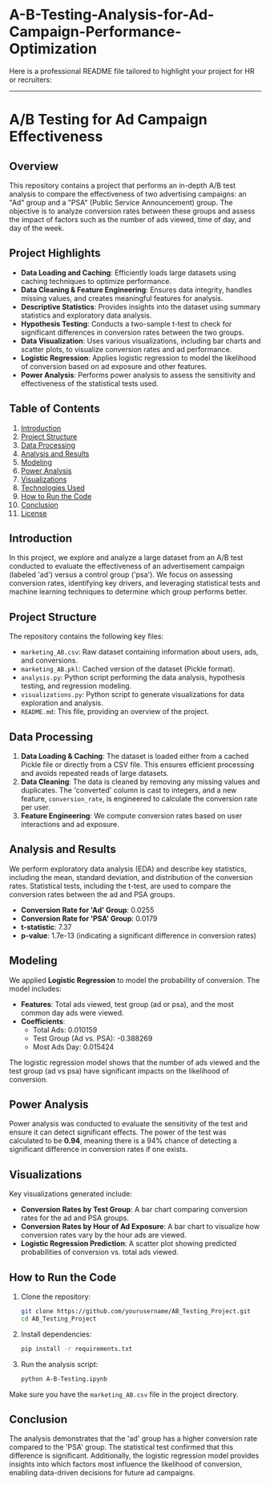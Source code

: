 # A-B-Testing-Analysis-for-Ad-Campaign-Performance-Optimization
Here is a professional README file tailored to highlight your project for HR or recruiters:

---

# A/B Testing for Ad Campaign Effectiveness

## Overview

This repository contains a project that performs an in-depth A/B test analysis to compare the effectiveness of two advertising campaigns: an "Ad" group and a "PSA" (Public Service Announcement) group. The objective is to analyze conversion rates between these groups and assess the impact of factors such as the number of ads viewed, time of day, and day of the week.

## Project Highlights

- **Data Loading and Caching**: Efficiently loads large datasets using caching techniques to optimize performance.
- **Data Cleaning & Feature Engineering**: Ensures data integrity, handles missing values, and creates meaningful features for analysis.
- **Descriptive Statistics**: Provides insights into the dataset using summary statistics and exploratory data analysis.
- **Hypothesis Testing**: Conducts a two-sample t-test to check for significant differences in conversion rates between the two groups.
- **Data Visualization**: Uses various visualizations, including bar charts and scatter plots, to visualize conversion rates and ad performance.
- **Logistic Regression**: Applies logistic regression to model the likelihood of conversion based on ad exposure and other features.
- **Power Analysis**: Performs power analysis to assess the sensitivity and effectiveness of the statistical tests used.

## Table of Contents

1. [Introduction](#introduction)
2. [Project Structure](#project-structure)
3. [Data Processing](#data-processing)
4. [Analysis and Results](#analysis-and-results)
5. [Modeling](#modeling)
6. [Power Analysis](#power-analysis)
7. [Visualizations](#visualizations)
8. [Technologies Used](#technologies-used)
9. [How to Run the Code](#how-to-run-the-code)
10. [Conclusion](#conclusion)
11. [License](#license)

## Introduction

In this project, we explore and analyze a large dataset from an A/B test conducted to evaluate the effectiveness of an advertisement campaign (labeled 'ad') versus a control group ('psa'). We focus on assessing conversion rates, identifying key drivers, and leveraging statistical tests and machine learning techniques to determine which group performs better.

## Project Structure

The repository contains the following key files:

- `marketing_AB.csv`: Raw dataset containing information about users, ads, and conversions.
- `marketing_AB.pkl`: Cached version of the dataset (Pickle format).
- `analysis.py`: Python script performing the data analysis, hypothesis testing, and regression modeling.
- `visualizations.py`: Python script to generate visualizations for data exploration and analysis.
- `README.md`: This file, providing an overview of the project.

## Data Processing

1. **Data Loading & Caching**: The dataset is loaded either from a cached Pickle file or directly from a CSV file. This ensures efficient processing and avoids repeated reads of large datasets.
2. **Data Cleaning**: The data is cleaned by removing any missing values and duplicates. The 'converted' column is cast to integers, and a new feature, `conversion_rate`, is engineered to calculate the conversion rate per user.
3. **Feature Engineering**: We compute conversion rates based on user interactions and ad exposure.

## Analysis and Results

We perform exploratory data analysis (EDA) and describe key statistics, including the mean, standard deviation, and distribution of the conversion rates. Statistical tests, including the t-test, are used to compare the conversion rates between the ad and PSA groups.

- **Conversion Rate for 'Ad' Group**: 0.0255
- **Conversion Rate for 'PSA' Group**: 0.0179
- **t-statistic**: 7.37
- **p-value**: 1.7e-13 (indicating a significant difference in conversion rates)

## Modeling

We applied **Logistic Regression** to model the probability of conversion. The model includes:
- **Features**: Total ads viewed, test group (ad or psa), and the most common day ads were viewed.
- **Coefficients**:
    - Total Ads: 0.010159
    - Test Group (Ad vs. PSA): -0.388269
    - Most Ads Day: 0.015424

The logistic regression model shows that the number of ads viewed and the test group (ad vs psa) have significant impacts on the likelihood of conversion.

## Power Analysis

Power analysis was conducted to evaluate the sensitivity of the test and ensure it can detect significant effects. The power of the test was calculated to be **0.94**, meaning there is a 94% chance of detecting a significant difference in conversion rates if one exists.

## Visualizations

Key visualizations generated include:
- **Conversion Rates by Test Group**: A bar chart comparing conversion rates for the ad and PSA groups.
- **Conversion Rates by Hour of Ad Exposure**: A bar chart to visualize how conversion rates vary by the hour ads are viewed.
- **Logistic Regression Prediction**: A scatter plot showing predicted probabilities of conversion vs. total ads viewed.

## How to Run the Code

1. Clone the repository:
   ```bash
   git clone https://github.com/yourusername/AB_Testing_Project.git
   cd AB_Testing_Project
   ```

2. Install dependencies:
   ```bash
   pip install -r requirements.txt
   ```

3. Run the analysis script:
   ```bash
   python A-B-Testing.ipynb
   ```

Make sure you have the `marketing_AB.csv` file in the project directory.

## Conclusion

The analysis demonstrates that the 'ad' group has a higher conversion rate compared to the 'PSA' group. The statistical test confirmed that this difference is significant. Additionally, the logistic regression model provides insights into which factors most influence the likelihood of conversion, enabling data-driven decisions for future ad campaigns.
